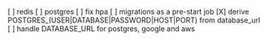 [ ] redis
[ ] postgres
[ ] fix hpa
[ ] migrations as a pre-start job
[X] derive POSTGRES_(USER|DATABASE|PASSWORD|HOST|PORT) from database_url
[ ] handle DATABASE_URL for postgres, google and aws
